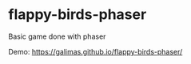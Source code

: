 # flappy-birds-phaser

Basic game done with phaser

Demo: https://galimas.github.io/flappy-birds-phaser/
